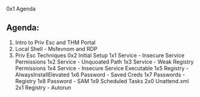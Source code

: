 0x1 Agenda

## Agenda:
1. Intro to Priv Esc and THM Portal
2. Local Shell - Msfevnom and RDP
3. Priv Esc Techniques
0x2 Initial Setup
1x1 Service - Insecure Service Permissions
1x2 Service - Unquoated Path
1x3 Service - Weak Registry Permissions
1x4 Service - Insecure Service Executable
1x5 Registry - AlwaysInstallElevated
1x6 Password - Saved Creds
1x7 Passwords - Registry
1x8 Password - SAM
1x9 Scheduled Tasks
2x0 Unattend.xml
2x1 Registry - Autorun
